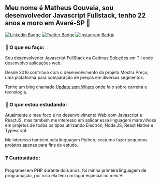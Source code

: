## Meu nome é Matheus Gouveia, sou desenvolvedor Javascript Fullstack, tenho 22 anos e moro em Avaré-SP 👋
[![Linkedin Badge](https://img.shields.io/badge/-LinkedIn-blue?style=flat-square&logo=Linkedin&logoColor=white&link=https://www.linkedin.com/in/matheus-gouveia-a5436b113/)](https://www.linkedin.com/in/matheus-gouveia-a5436b113/)
[![Twitter Badge](https://img.shields.io/badge/-Twitter-1ca0f1?style=flat-square&labelColor=1ca0f1&logo=twitter&logoColor=white&link=https://twitter.com/lgdbittencourt)](https://twitter.com/matheeusgouveia)
[![Instagram Badge](https://img.shields.io/badge/-Instagram-C13584?style=flat-square&labelColor=C13584&logo=instagram&logoColor=white&link=https://www.instagram.com/maatheusgouveia/)](https://www.instagram.com/maatheusgouveia/)

### 💬 O que eu faço:

Sou desenvolvedor Javascript FullStack na Cadmus Soluções em T.I onde desenvolvo aplicações web.

Desde 2016 contribuo com o desenvolvimento do projeto Mostra Preço, uma plataforma para comparação de preços em diversos segmentos.

Tenho um blog chamado [Update sem Where](https://updatesemwhere.com.br/) onde falo sobre carreira e tecnologia.

### 🔭 O que estou estudando:

Atualmente o meu foco é no desenvolvimento Web com Javascript e ReactJS, mas também me interesso em aplicar essa linguagem maravilhosa em projetos de todos os tipos utilizando Electron, Node.JS, React Native e Typescript.

Me interesso também pela linguagem Python, costumo fazer pequenos projetos apenas para fins de estudo.


### ❓ Curiosidade:
Programei em PHP durante dois anos, foi minha primeira linguagem de programação, por isso ela tem um lugar especial no meu 💗.
